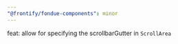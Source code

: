 ```yaml
---
"@frontify/fondue-components": minor
---
```


feat: allow for specifying the scrollbarGutter in `ScrollArea`
